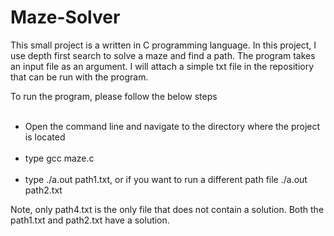 # Maze-Solver

This small project is a written in C programming language. In this project, I use depth first search to solve a maze and find a path. The program takes an input file as an argument. I will attach a simple txt file in the repositiory that can be run with the program. 

<p> To run the program, please follow the below steps </p>
<ul>
  <br> <li> Open the command line and navigate to the directory where the project is located</br> </li>
  <br> <li> type gcc maze.c </br></li>
  <br> <li> type ./a.out path1.txt, or if you want to run a different path file ./a.out path2.txt </br></li>
 </ul>
 
<p> Note, only path4.txt is the only file that does not contain a solution. Both the path1.txt and path2.txt have a solution. </p> 
